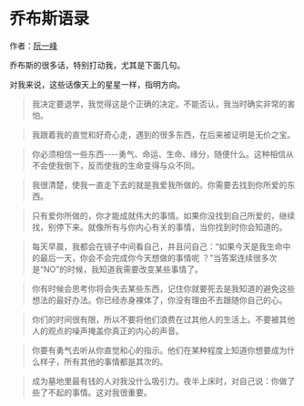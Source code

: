 # 乔布斯语录

作者：<a href="http://www.ruanyifeng.com/blog" target="_blank">阮一峰</a>


乔布斯的很多话，特别打动我，尤其是下面几句。

对我来说，这些话像天上的星星一样，指明方向。

> 我决定要退学，我觉得这是个正确的决定。不能否认，我当时确实非常的害怕。

> 我跟着我的直觉和好奇心走，遇到的很多东西，在后来被证明是无价之宝。

> 你必须相信一些东西----勇气、命运、生命、缘分，随便什么。这种相信从不会使我倒下，反而使我的生命变得与众不同。

> 我很清楚，使我一直走下去的就是我爱我所做的。你需要去找到你所爱的东西。

> 只有爱你所做的，你才能成就伟大的事情。如果你没找到自己所爱的，继续找，别停下来。就像所有与你内心有关的事情，当你找到时你会知道的。

> 每天早晨，我都会在镜子中间看自己，并且问自己：“如果今天是我生命中的最后一天，你会不会完成你今天想做的事情呢 ？”当答案连续很多次是“NO”的时候，我知道我需要改变某些事情了。

> 你有时候会思考你将会失去某些东西，记住你就要死去是我知道的避免这些想法的最好办法。你已经赤身裸体了，你没有理由不去跟随你自己的心。

> 你们的时间很有限，所以不要将他们浪费在过其他人的生活上。不要被其他人的观点的噪声掩盖你真正的内心的声音。

> 你要有勇气去听从你直觉和心的指示。他们在某种程度上知道你想要成为什么样子，所有其他的事情都是其次的。

> 成为墓地里最有钱的人对我没什么吸引力。夜半上床时，对自己说：你做了些了不起的事情。这对我很重要。

